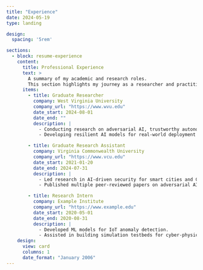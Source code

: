 ```yaml
---
title: "Experience"
date: 2024-05-19
type: landing

design:
  spacing: '5rem'

sections:
  - block: resume-experience
    content:
      title: Professional Experience
      text: >
        A summary of my academic and research roles.  
        This section highlights my journey as a researcher and practitioner in AI, cybersecurity, and autonomous systems.
      items:
        - title: Graduate Researcher
          company: West Virginia University
          company_url: "https://www.wvu.edu"
          date_start: 2024-08-01
          date_end: ""
          description: |
            - Conducting research on adversarial AI, trustworthy autonomy, and CPS security.  
            - Developing resilient AI models for real-world deployment in autonomous vehicles.  

        - title: Graduate Research Assistant
          company: Virginia Commonwealth University
          company_url: "https://www.vcu.edu"
          date_start: 2021-01-20
          date_end: 2024-07-31
          description: |
            - Led research in AI-driven security for smart cities and CPS testbeds (OpenCyberCity).  
            - Published multiple peer-reviewed papers on adversarial AI, smart IoT systems, and game-theoretic cybersecurity.  

        - title: Research Intern
          company: Example Institute
          company_url: "https://www.example.edu"
          date_start: 2020-05-01
          date_end: 2020-08-31
          description: |
            - Developed ML models for IoT anomaly detection.  
            - Assisted in building simulation testbeds for cyber-physical systems.  
    design:
      view: card
      columns: 1
      date_format: "January 2006"
---
```

